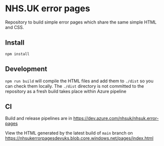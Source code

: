 # NHS.UK error pages

Repository to build simple error pages which share the same simple HTML and CSS.

## Install

`npm install`

## Development

`npm run build` will compile the HTML files and add them to `./dist` so you can check them locally.
The `./dist` directory is not committed to the repository as a fresh build takes place within Azure pipeline

## CI

Build and release pipelines are in https://dev.azure.com/nhsuk/nhsuk.error-pages

View the HTML generated by the latest build of `main` branch on https://nhsukerrorpagesdevuks.blob.core.windows.net/pages/index.html
